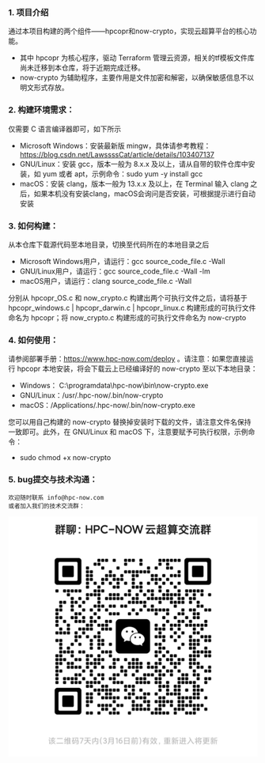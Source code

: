 ### 1. 项目介绍
通过本项目构建的两个组件——hpcopr和now-crypto，实现云超算平台的核心功能。
- 其中 hpcopr 为核心程序，驱动 Terraform 管理云资源，相关的tf模板文件库尚未迁移到本仓库，将于近期完成迁移。
- now-crypto 为辅助程序，主要作用是文件加密和解密，以确保敏感信息不以明文形式存放。

### 2. 构建环境需求：
仅需要 C 语言编译器即可，如下所示

- Microsoft Windows：安装最新版 mingw，具体请参考教程：https://blog.csdn.net/LawssssCat/article/details/103407137
- GNU/Linux：安装 gcc，版本一般为 8.x.x 及以上，请从自带的软件仓库中安装，如 yum 或者 apt，示例命令：sudo yum -y install gcc
- macOS：安装 clang，版本一般为 13.x.x 及以上，在 Terminal 输入 clang 之后，如果本机没有安装clang，macOS会询问是否安装，可根据提示进行自动安装

### 3. 如何构建：
从本仓库下载源代码至本地目录，切换至代码所在的本地目录之后
- Microsoft Windows用户，请运行：gcc source_code_file.c -Wall
- GNU/Linux用户，请运行：gcc source_code_file.c -Wall -lm
- macOS用户，请运行：clang source_code_file.c -Wall

分别从 hpcopr_OS.c 和 now_crypto.c 构建出两个可执行文件之后，请将基于 hpcopr_windows.c | hpcopr_darwin.c | hpcopr_linux.c 构建形成的可执行文件命名为 hpcopr；将 now_crypto.c 构建形成的可执行文件命名为 now-crypto

### 4. 如何使用：
请参阅部署手册：https://www.hpc-now.com/deploy 。请注意：如果您直接运行 hpcopr 本地安装，将会下载云上已经编译好的 now-crypto 至以下本地目录：

- Windows： C:\programdata\hpc-now\bin\now-crypto.exe
- GNU/Linux：/usr/.hpc-now/.bin/now-crypto
- macOS：/Applications/.hpc-now/.bin/now-crypto.exe

您可以用自己构建的 now-crypto 替换掉安装时下载的文件，请注意文件名保持一致即可。此外，在 GNU/Linux 和 macOS 下，注意要赋予可执行权限，示例命令： 
- sudo chmod +x now-crypto
### 5. bug提交与技术沟通：
    欢迎随时联系 info@hpc-now.com
    或者加入我们的技术交流群：
![输入图片说明](Group_QR_Code.jpg)